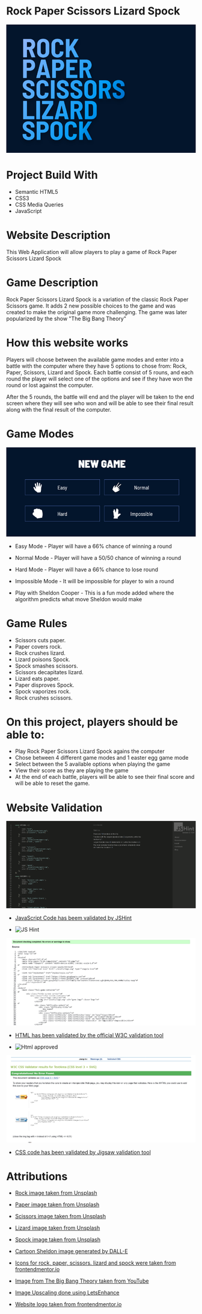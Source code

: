 # Rock Paper Scissors Lizard Spock

![](/assets/screenshots/logo.png)

# Project Build With

- Semantic HTML5
- CSS3
- CSS Media Queries
- JavaScript

# Website Description

This Web Application will allow players to play a game of Rock Paper Scissors Lizard Spock

# Game Description

Rock Paper Scissors Lizard Spock is a variation of the classic Rock Paper Scissors game. It adds 
2 new possible choices to the game and was created to make the original game more challenging. The game was 
later popularized by the show "The Big Bang Theory"

# How this website works

Players will choose between the available game modes and enter into a battle with the computer where they have 
5 options to chose from: Rock, Paper, Scissors, Lizard and Spock. Each battle consist of 5 rouns, and each round
the player will select one of the options and see if they have won the round or lost against the computer.

After the 5 rounds, the battle will end and the player will be taken to the end screen where they will see who won and 
will be able to see their final result along with the final result of the computer.

# Game Modes

![](/assets/screenshots/game-modes.png)

- Easy Mode - Player will have a 66% chance of winning a round

- Normal Mode - Player will have a 50/50 chance of winning a round

- Hard Mode - Player will have a 66% chance to lose round

- Impossible Mode - It will be impossible for player to win a round

- Play with Sheldon Cooper - This is a fun mode added where the algorithm predicts what move Sheldon would make

# Game Rules

- Scissors cuts paper.
- Paper covers rock.
- Rock crushes lizard.
- Lizard poisons Spock.
- Spock smashes scissors.
- Scissors decapitates lizard.
- Lizard eats paper.
- Paper disproves Spock.
- Spock vaporizes rock.
- Rock crushes scissors.


# On this project, players should be able to:

- Play Rock Paper Scissors Lizard Spock agains the computer
- Chose between 4 different game modes and 1 easter egg game mode
- Select between the 5 available options when playing the game
- View their score as they are playing the game
- At the end of each battle, players will be able to see their final score and will be able 
to reset the game.

# Website Validation

![](/assets/validation/jshint-validation.png)

- [JavaScript Code has beem validated by JSHint](https://jshint.com/)

- ![JS Hint](https://github.com/Axellewing/RPSLS/assets/127880600/fed5a3e5-9e8f-45f4-b2c9-2f6ea34c82d7)

![](/assets/validation/html-validation.png)

- [HTML has been validated by the official W3C validation tool](https://validator.w3.org/)

- ![Html approved](https://github.com/Axellewing/RPSLS/assets/127880600/97f4b090-e93c-42a2-927b-7ea1c4f35918)

![](/assets/validation/css-validation.png)

- [CSS code has been validated by Jigsaw validation tool](https://jigsaw.w3.org/css-validator/)

# Attributions

- [Rock image taken from Unsplash](https://images.unsplash.com/photo-1525857597365-5f6dbff2e36e?ixlib=rb-4.0.3&ixid=M3wxMjA3fDB8MHxzZWFyY2h8MXx8cm9ja3xlbnwwfDB8MHx8fDI%3D&auto=format&fit=crop&w=600&q=60)

- [Paper image taken from Unsplash](https://images.unsplash.com/photo-1588941288445-b1a5f3977b9f?ixlib=rb-4.0.3&ixid=M3wxMjA3fDB8MHxzZWFyY2h8MzB8fHBhcGVyfGVufDB8MHwwfHx8Mg%3D%3D&auto=format&fit=crop&w=600&q=60)

- [Scissors image taken from Unsplash](https://images.unsplash.com/photo-1620256183134-aeffb50f557e?ixlib=rb-4.0.3&ixid=M3wxMjA3fDB8MHxwaG90by1wYWdlfHx8fGVufDB8fHx8fA%3D%3D&auto=format&fit=crop&w=1170&q=80)

- [Lizard image taken from Unsplash](https://images.unsplash.com/photo-1607863002591-e1718c499b07?ixlib=rb-4.0.3&ixid=M3wxMjA3fDB8MHxzZWFyY2h8NXx8bGl6YXJkfGVufDB8MHwwfHx8Mg%3D%3D&auto=format&fit=crop&w=600&q=60)

- [Spock image taken from Unsplash](https://images.unsplash.com/photo-1550479023-2a811e19dfd3?ixlib=rb-4.0.3&ixid=M3wxMjA3fDB8MHxzZWFyY2h8M3x8c3RhciUyMHRyZWt8ZW58MHwwfDB8fHwy&auto=format&fit=crop&w=600&q=60)

- [Cartoon Sheldon image generated by DALL-E](https://labs.openai.com/)

- [Icons for rock, paper, scissors. lizard and spock were taken from frontendmentor.io](https://www.frontendmentor.io/challenges/rock-paper-scissors-game-pTgwgvgH)

- [Image from The Big Bang Theory taken from YouTube](https://www.youtube.com/watch?v=IFurn06BDuc)

- [Image Upscaling done using LetsEnhance](https://letsenhance.io/)

- [Website logo taken from frontendmentor.io](https://www.frontendmentor.io/challenges/rock-paper-scissors-game-pTgwgvgH)
